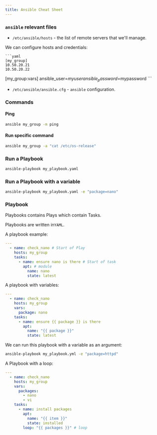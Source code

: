```yaml
---
title: Ansible Cheat Sheet
---
```


### `ansible` relevant files

* `/etc/ansible/hosts` - the list of remote servers that we'll manage.

 We can configure hosts and credentials:

    ```yaml
    [my_group]
    10.50.20.21
    10.50.20.22

 [my_group:vars]
    ansible_user=$myuser
    ansible_password=$mypassword
    ```

* `/etc/ansible/ansible.cfg` - `ansible` configuration.

### Commands

#### Ping

```bash
ansible my_group -m ping
```

#### Run specific command

```bash
ansible my_group -a "cat /etc/os-release"
```

### Run a Playbook

```bash
ansible-playbook my_playbook.yaml
```

### Run a Playbook with a variable

```bash
ansible-playbook my_playbook.yaml -e "package=nano"
```

### Playbook

Playbooks contains Plays which contain Tasks.

Playbooks are written in`YAML`.

A playbook example:

```yaml
--- 
  - name: check_nano # Start of Play
    hosts: my_group
    tasks: 
      - name: ensure nano is there # Start of task
        apt: # module
          name: nano
          state: latest
```

A playbook with variables:

```yaml
--- 
  - name: check_nano 
    hosts: my_group
    vars:
      package: nano
    tasks: 
      - name: ensure {{ package }} is there 
        apt: 
          name: "{{ package }}"
          state: latest
```

We can run this playbook with a variable as an argument:

```bash
ansible-playbook my_playbook.yml -e "package=httpd"
```

A Playbook with a loop:

```yaml
--- 
  - name: check_nano
    hosts: my_group
    vars:
      packages:
        - nano
        - vi
    tasks: 
      - name: install packages
        apt: 
          name: "{{ item }}"
          state: installed
        loop: "{{ packages }}" # loop
```
